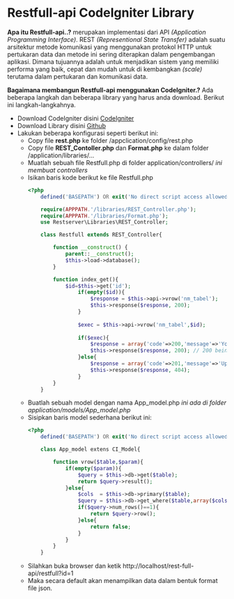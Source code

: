 # Restfull-api CodeIgniter Library
**Apa itu Restfull-api..?**
merupakan implementasi dari API *(Application Programming Interface)*. REST *(Representional State Transfer)* adalah suatu arsitektur metode komunikasi yang menggunakan protokol HTTP untuk pertukaran data dan metode ini sering diterapkan dalam pengembangan aplikasi. Dimana tujuannya adalah untuk menjadikan sistem yang memiliki performa yang baik, cepat dan mudah untuk di kembangkan *(scale)* terutama dalam pertukaran dan komunikasi data.

**Bagaimana membangun Restfull-api menggunakan CodeIgniter.?**
Ada beberapa langkah dan beberapa library yang harus anda download. Berikut ini langkah-langkahnya.
- Download CodeIgniter disini [CodeIgniter](https://www.codeigniter.com/download)
- Download Library disini [Github](https://github.com/chriskacerguis/codeigniter-restserver)
- Lakukan beberapa konfigurasi seperti berikut ini:
	- Copy file **rest.php** ke folder  /appclication/config/rest.php
	- Copy file **REST_Contoller.php** dan **Format.php** ke dalam folder /application/libraries/...
	- Muatlah sebuah file Restfull.php di folder application/controllers/ *ini membuat controllers*
	- Isikan baris kode berikut ke file Restfull.php
		```php
		<?php
			defined('BASEPATH') OR exit('No direct script access allowed');

			require(APPPATH.'/libraries/REST_Controller.php');
			require(APPPATH.'/libraries/Format.php');
			use Restserver\Libraries\REST_Controller;

			class Restfull extends REST_Controller{

				function __construct() {
			        parent::__construct();
			        $this->load->database();
			    }

			    function index_get(){
					$id=$this->get('id');
						if(empty($id)){
							$response = $this->api->vrow('nm_tabel');
				            $this->response($response, 200);
				        }
			 
			       		$exec = $this->api->vrow('nm_tabel',$id);
			         
				        if($exec){
				        	$response = array('code'=>200,'message'=>'Your request has been success','news'=>$exec);
				            $this->response($response, 200); // 200 being the HTTP response code
				        }else{
				        	$response = array('code'=>201,'message'=>'Upss, problem your request!!');
				            $this->response($response, 404);
				        }		
			    }
			}
		

	- Buatlah sebuah model dengan nama App_model.php *ini ada di folder application/models/App_model.php*
	- Sisipkan baris model sederhana berikut ini:
		```php
		<?php
			defined('BASEPATH') OR exit('No direct script access allowed');

			class App_model extens CI_Model{

				function vrow($table,$param){
					if(empty($param)){
						$query = $this->db->get($table);
						return $query->result();
					}else{
						$cols  = $this->db->primary($table); 
						$query = $this->db->get_where($table,array($cols=>$param));
						if($query->num_rows()==1){
							return $query->row();
						}else{
							return false;
						}
					}
				}
			}


	- Silahkan buka browser dan ketik http://localhost/rest-full-api/restfull?id=1
	- Maka secara default akan menampilkan data dalam bentuk format file json.